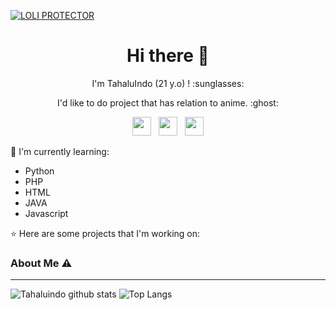 <!---
tahaluindo/tahaluindo is a ✨ special ✨ repository because its `README.md` (this file) appears on your GitHub profile.
You can click the Preview link to take a look at your changes.
--->
[![LOLI PROTECTOR](https://pbs.twimg.com/profile_images/1247399514304139266/0647gPKA_400x400.jpg)](https://github.com/tahaluindo)

<h1  align='center'> Hi there 👋 </h1>

<p align='center'>  I'm TahaluIndo (21 y.o) ! :sunglasses: </p>

<p align='center'> I'd like to do project that has relation to anime. :ghost: </p>

<p align='center'>
   <a href="https://twitter.com/lulzghost"><img height="30" src="https://github.com/TobyG74/TobyG74/blob/main/twitter.png?raw=true"></a>&nbsp;&nbsp;
   <a href="https://instagram.com/cyber_mrlinkerrorsystemoffical"><img height="30" src="https://github.com/TobyG74/TobyG74/blob/main/instagram.jpg?raw=true"></a>&nbsp;&nbsp;
   <a href="https://www.facebook.com/ciciyber.squadindo.7"><img height="30" src="https://github.com/TobyG74/TobyG74/blob/main/facebook.png?raw=true"></a>
</P>

:page_with_curl: I'm currently learning:
- Python
- PHP
- HTML
- JAVA
- Javascript

:star: Here are some projects that I'm working on:

### About Me ⚠️
___

![Tahaluindo github stats](https://github-readme-stats.vercel.app/api?username=tahaluindo&layout=compact&theme=tokyonight)
![Top Langs](https://github-readme-stats.vercel.app/api/top-langs/?username=tahaluindo&count_private=true&show_icons=true&theme=tokyonight)
<!--
-->
